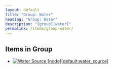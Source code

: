 ```yaml
---
layout: default
title: "Group: Water"
heading: "Group: Water"
description: "[group][water]"
permalink: /items/group-water/
---
```



## Items in Group

<ul class="list-items clearfix">
    <li><a href="{{site.baseurl}}/items/default-water-source/"><img src="{{site.baseurl}}/assets/img/items/itemcubes/default_water_source.png" data-toggle="tooltip" title="Water Source [node][default:water_source]"></a></li>
</ul>
